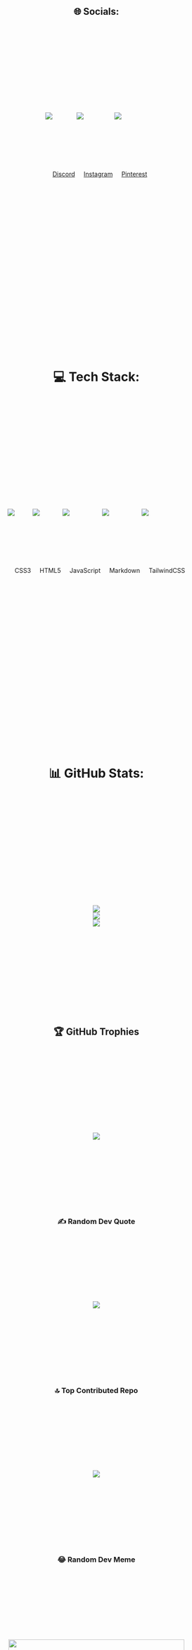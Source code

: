 <div align="center" style="line-height: 20;">

## 🌐 Socials:
[![Discord](https://img.shields.io/badge/Discord-%237289DA.svg?logo=discord&logoColor=white)](https://discord.gg/SvbEas9j) 
[![Instagram](https://img.shields.io/badge/Instagram-%23E4405F.svg?logo=Instagram&logoColor=white)](https://instagram.com/https://www.instagram.com/arnavrajsingh39/) 
[![Pinterest](https://img.shields.io/badge/Pinterest-%23E60023.svg?logo=Pinterest&logoColor=white)](https://pinterest.com/https://in.pinterest.com/LichtBahaman/) 

# 💻 Tech Stack:
![CSS3](https://img.shields.io/badge/css3-%231572B6.svg?style=for-the-badge&logo=css3&logoColor=white) 
![HTML5](https://img.shields.io/badge/html5-%23E34F26.svg?style=for-the-badge&logo=html5&logoColor=white) 
![JavaScript](https://img.shields.io/badge/javascript-%23323330.svg?style=for-the-badge&logo=javascript&logoColor=%23F7DF1E) 
![Markdown](https://img.shields.io/badge/markdown-%23000000.svg?style=for-the-badge&logo=markdown&logoColor=white) 
![TailwindCSS](https://img.shields.io/badge/tailwindcss-%2338B2AC.svg?style=for-the-badge&logo=tailwind-css&logoColor=white)

# 📊 GitHub Stats:
![](https://github-readme-stats.vercel.app/api?username=arnav-101&theme=dark&hide_border=false&include_all_commits=true&count_private=true)<br/>
![](https://github-readme-streak-stats.herokuapp.com/?user=arnav-101&theme=dark&hide_border=false)<br/>
![](https://github-readme-stats.vercel.app/api/top-langs/?username=arnav-101&theme=dark&hide_border=false&include_all_commits=true&count_private=true&layout=compact)

## 🏆 GitHub Trophies
![](https://github-profile-trophy.vercel.app/?username=arnav-101&theme=radical&no-frame=false&no-bg=true&margin-w=4)

### ✍️ Random Dev Quote
![](https://quotes-github-readme.vercel.app/api?type=horizontal&theme=radical)

### 🔝 Top Contributed Repo
![](https://github-contributor-stats.vercel.app/api?username=arnav-101&limit=5&theme=dark&combine_all_yearly_contributions=true)

### 😂 Random Dev Meme
<img src='https://memer-new.vercel.app/' style="height: 400px;"/>

---

[![](https://visitcount.itsvg.in/api?id=arnav-101&icon=0&color=0)](https://visitcount.itsvg.in)

<!-- Proudly created with GPRM ( https://gprm.itsvg.in ) -->

</div>
